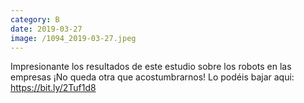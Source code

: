 ```yaml
--- 
category: B 
date: 2019-03-27 
image: /1094_2019-03-27.jpeg 
--- 
```


Impresionante los resultados de este estudio sobre los robots en las empresas ¡No queda otra que acostumbrarnos! Lo podéis bajar aqui: https://bit.ly/2Tuf1d8